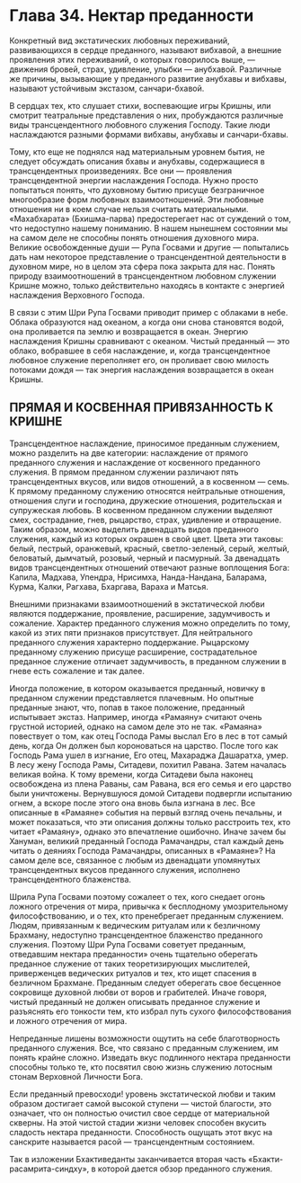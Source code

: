 # Глава 34. Нектар преданности

Конкретный вид экстатических любовных переживаний, развивающихся в сердце преданного, называют вибхавой, а внешние проявления этих переживаний, о которых говорилось выше, — движения бровей, страх, удивление, улыбки — анубхавой. Различные же причины, вызывающие у преданного развитие анубхавы и вибхавы, называют устойчивым экстазом, санчари-бхавой.

В сердцах тех, кто слушает стихи, воспевающие игры Кришны, или смотрит театральные представления о них, пробуждаются различные виды трансцендентного любовного служения Господу. Такие люди наслаждаются разными формами вибхавы, анубхавы и санчари-бхавы.

Тому, кто еще не поднялся над материальным уровнем бытия, не следует обсуждать описания бхавы и анубхавы, содержащиеся в трансцендентных произведениях. Все они — проявления трансцендентной энергии наслаждения Господа. Нужно просто попытаться понять, что духовному бытию присуще безграничное многообразие форм любовных взаимоотношений.  Эти любовные отношения ни в коем случае нельзя считать материальными. «Махабхарата» (Бхишма-парва) предостерегает нас от суждений о том, что недоступно нашему пониманию. В нашем нынешнем состоянии мы на самом деле не способны понять отношения духовного мира. Великие освобожденные души — Рупа Госвами и другие — попытались дать нам некоторое представление о трансцендентной деятельности в духовном мире, но в целом эта сфера пока закрыта для нас. Понять природу взаимоотношений в трансцендентном любовном служении Кришне можно, только действительно находясь в контакте с энергией наслаждения Верховного Господа.

В связи с этим Шри Рупа Госвами приводит пример с облаками в небе. Облака образуются над океаном, а когда они снова становятся водой, она проливается па землю и возвращается в океан. Энергию наслаждения Кришны сравнивают с океаном. Чистый преданный — это облако, вобравшее в себя наслаждение, и, когда трансцендентное любовное служение переполняет его, он проливает свою милость потоками дождя — так энергия наслаждения возвращается в океан Кришны.

## ПРЯМАЯ И КОСВЕННАЯ ПРИВЯЗАННОСТЬ К КРИШНЕ

Трансцендентное наслаждение, приносимое преданным служением, можно разделить на две категории: наслаждение от прямого преданного служения и наслаждение от косвенного преданного служения. В прямом преданном служении различают пять трансцендентных вкусов, или видов отношений, а в косвенном — семь. К прямому преданному служению относятся нейтральные отношения, отношения слуги и господина, дружеские отношения, родительская и супружеская любовь. В косвенном преданном служении выделяют смех, сострадание, гнев, рыцарство, страх, удивление и отвращение. Таким образом, можно выделить двенадцать видов преданного служения, каждый из которых окрашен в свой цвет. Цвета эти таковы: белый, пестрый, оранжевый, красный, светло-зеленый, серый, желтый, беловатый, дымчатый, розовый, черный и пасмурный. За двенадцать видов трансцендентных отношений отвечают разные воплощения Бога: Капила, Мадхава, Упендра, Нрисимха, Нанда-Нандана, Баларама, Курма, Калки, Рагхава, Бхаргава, Вараха и Матсья.

Внешними признаками взаимоотношений в экстатической любви являются поддержание, проявление, расширение, задумчивость и сожаление. Характер преданного служения можно определить по тому, какой из этих пяти признаков присутствует. Для нейтрального преданного служения характерно поддержание. Рыцарскому преданному служению присуще расширение, сострадательное преданное служение отличает задумчивость, в преданном служении в гневе есть сожаление и так далее.

Иногда положение, в котором оказывается преданный, новичку в преданном служении представляется плачевным. Но опытные преданные знают, что, попав в такое положение, преданный испытывает экстаз. Например, иногда «Рамаяну» считают очень грустной историей, однако на самом деле это не так. «Рамаяна» повествует о том, как отец Господа Рамы выслал Его в лес в тот самый день, когда Он должен был короноваться на царство. После того как Господь Рама ушел в изгнание, Его отец, Махараджа Дашаратха, умер. В лесу жену Господа Рамы, Ситадеви, похитил Равана. Затем началась великая война. К тому времени, когда Ситадеви была наконец освобождена из плена Раваны, сам Равана, вся его семья и его царство были уничтожены. Вернувшуюся домой Ситадеви подвергли испытанию огнем, а вскоре после этого она вновь была изгнана в лес. Все описанные в «Рамаяне» события на первый взгляд очень печальны, и может показаться, что эти описания должны только расстроить тех, кто читает «Рамаяну», однако это впечатление ошибочно. Иначе зачем бы Хануман, великий преданный Господа Рамачандры, стал каждый день читать о деяниях Господа Рамачандры, описанных в «Рамаяне»? На самом деле все, связанное с любым из двенадцати упомянутых трансцендентных вкусов преданного служения, исполнено трансцендентного блаженства.

Шрила Рупа Госвами поэтому сожалеет о тех, кого снедает огонь ложного отречения от мира, привычка к бесплодному умозрительному философствованию, и о тех, кто пренебрегает преданным служением. Людям, привязанным к ведическим ритуалам или к безличному Брахману, недоступно трансцендентное блаженство преданного служения. Поэтому Шри Рупа Госвами советует преданным, отведавшим нектара преданности» очень тщательно оберегать преданное служение от таких теоретизирующих мыслителей, приверженцев ведических ритуалов и тех, кто ищет спасения в безличном Брахмане. Преданным следует оберегать свое бесценное сокровище духовной любви от воров и грабителей. Иначе говоря, чистый преданный не должен описывать преданное служение и разъяснять его тонкости тем, кто избрал путь сухого философствования и ложного отречения от мира.

Непреданные лишены возможности ощутить на себе благотворность преданного служения. Все, что связано с преданным служением, им понять крайне сложно. Изведать вкус подлинного нектара преданности способны только те, кто посвятил свою жизнь служению лотосным стонам Верховной Личности Бога.

Если преданный превосходи! уровень экстатической любви и таким образом достигает самой высокой ступени — чистой благости, это означает, что он полностью очистил свое сердце от материальной скверны. На этой чистой стадии жизни человек способен вкусить сладость нектара преданности. Способность ощущать этот вкус на санскрите называется расой — трансцендентным состоянием.

Так в изложении Бхактиведанты заканчивается вторая часть «Бхакти-расамрита-синдху», в которой дается обзор преданного служения.

